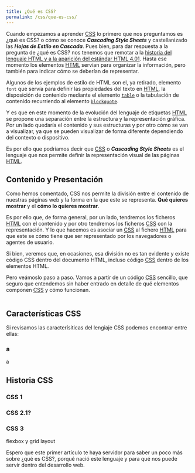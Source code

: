 ```yaml
---
title: ¿Qué es CSS?
permalink: /css/que-es-css/
---
```


Cuando empezamos a aprender [CSS][CSS] lo primero que nos preguntamos es ¿qué es CSS? o cómo se conoce ***Cascading Style Sheets*** y castellanizado las ***Hojas de Estilo en Cascada***. Pues bien, para dar respuesta a la pregunta de ¿qué es CSS? nos tenemos que remotar a la [historia del lenguaje HTML y a la aparición del estándar HTML 4.01][HTML401]. Hasta ese momento los elementos [HTML][HTML] servían para organizar la información, pero también para indicar cómo se deberían de representar. 

Algunos de los ejemplos de estilo de HTML son el, ya retirado, elemento `font` que servía para definir las propiedades del texto en [HTML][HTML], la disposición de contenido mediante el elemento [`table`][table] o la tabulación de contenido recurriendo al elemento [`blockquote`][blockquote].

Y es que en este momento de la evolución del lenguaje de etiquetas [HTML][HTML] se propone una separación entre la estructura y la representación gráfica. Por un lado quedaría el contenido y sus estructuras y por otro cómo se van a visualizar, ya que se pueden visualizar de forma diferente dependiendo del contexto o dispositivo.

Es por ello que podríamos decir que [CSS][CSS] o ***Cascading Style Sheets*** es el lenguaje que nos permite definir la representación visual de las páginas [HTML][HTML].


## Contenido y Presentación
Como hemos comentado, CSS nos permite la división entre el contenido de nuestras páginas web y la forma en la que este se representa. **Qué quieres mostrar** y el **cómo lo quieres mostrar**.

Es por ello que, de forma general, por un lado, tendremos los ficheros [HTML][HTML] con el contenido y por otro tendremos los ficheros [CSS][CSS] con la representación. Y lo que hacemos es asociar un [CSS][CSS] al fichero [HTML][HTML] para que este se cómo tiene que ser representado por los navegadores o agentes de usuario.

Si bien, veremos que, en ocasiones, esa división no es tan evidente y existe código CSS dentro del documento HTML, incluso código [CSS][CSS] dentro de los elementos HTML.

Pero veámoslo paso a paso. Vamos a partir de un código [CSS][CSS] sencillo, que seguro que entendemos sin haber entrado en detalle de qué elementos componen [CSS][CSS] y cómo funcionan.

~~~css

~~~



## Características CSS
Si revisamos las caracterísiticas del lengiaje CSS podemos encontrar entre ellas:

### a 
a

## Historia CSS

### CSS 1

### CSS 2.1?

### CSS 3
flexbox y grid layout


Espero que este primer artículo te haya servidor para saber un poco más sobre ¿qué es CSS?, porqué nació este lenguaje y para qué nos puede servir dentro del desarrollo web.


[HTML401]: {{site.url}}/html/historia-html-estandar/
[CSS]: {{site.url}}/css
[HTML]: {{site.url}}/html
[table]: https://w3api.com/HTML/table/
[blockquote]: https://w3api.com/HTML/blockquote/
